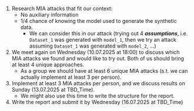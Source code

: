1. Research MIA attacks that fit our context:
   - No auxiliary information
   - 1/4 chance of knowing the model used to generate the synthetic data. 
     - We can consider this in our attack (trying out 4 **_assumptions_**, i.e. `Dataset_1` was generated with `model_1`, then we try an attack assuming `Dataset_1` was generated with `model_2`, ...)
2. We meet again on Wednesday (10.07.2025 at 18:00) to discuss which MIA attacks we found and would like to try out. Both of us should bring at least 4 unique approaches.
   - As a group we should have at least 6 unique MIA attacks (s.t. we can actually implement at least 3 per person).
3. Implement at least 3 MIA attacks per person, and we discuss results on Sunday (13.07.2025 at TBD_Time).
   - We might also use this time to write the structure for the report. 
4. Write the report and submit it by Wednesday (16.07.2025 at TBD_Time)